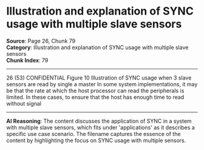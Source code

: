 # Illustration and explanation of SYNC usage with multiple slave sensors

**Source**: Page 26, Chunk 79  
**Category**: Illustration and explanation of SYNC usage with multiple slave sensors  
**Chunk Index**: 79

---

26 (53)
CONFIDENTIAL
Figure 10 Illustration of SYNC usage when 3 slave sensors are read by single a master
In some system implementations, it may be that the rate at which the host processor can read the
peripherals is limited. In these cases, to ensure that the host has enough time to read without signal

---

**AI Reasoning**: The content discusses the application of SYNC in a system with multiple slave sensors, which fits under 'applications' as it describes a specific use case scenario. The filename captures the essence of the content by highlighting the focus on SYNC usage with multiple sensors.
